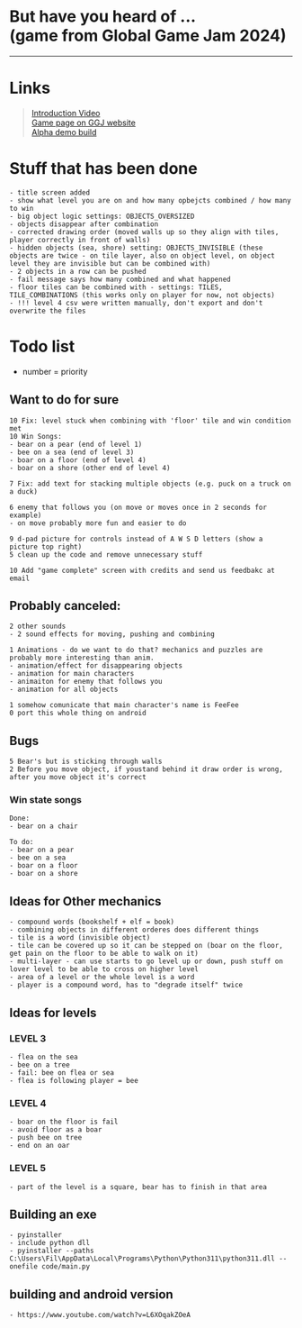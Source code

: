 # But have you heard of ... <br> (game from Global Game Jam 2024)

---
# Links
> [Introduction Video](https://youtu.be/IBjYyKP618Y) \
> [Game page on GGJ website](https://globalgamejam.org/games/2024/have-you-heard-3) \
> [Alpha demo build](https://ggjv4.s3.us-west-1.amazonaws.com/files/games/2024/13277/exec/but_have_you_heard_of.zip?VersionId=sVb.AnX_JYuhNRnu6XyYcY1cH_XJoP2V)

# Stuff that has been done
    - title screen added
    - show what level you are on and how many opbejcts combined / how many to win
    - big object logic settings: OBJECTS_OVERSIZED
    - objects disappear after combination
    - corrected drawing order (moved walls up so they align with tiles, player correctly in front of walls)
    - hidden objects (sea, shore) setting: OBJECTS_INVISIBLE (these objects are twice - on tile layer, also on object level, on object level they are invisible but can be combined with)
    - 2 objects in a row can be pushed
    - fail message says how many combined and what happened
    - floor tiles can be combined with - settings: TILES, TILE_COMBINATIONS (this works only on player for now, not objects)
    - !!! level 4 csv were written manually, don't export and don't overwrite the files

# Todo list
- number = priority

## Want to do for sure

    10 Fix: level stuck when combining with 'floor' tile and win condition met 
    10 Win Songs:    
    - bear on a pear (end of level 1)
    - bee on a sea (end of level 3)
    - boar on a floor (end of level 4)
    - boar on a shore (other end of level 4)
    
    7 Fix: add text for stacking multiple objects (e.g. puck on a truck on a duck)

    6 enemy that follows you (on move or moves once in 2 seconds for example)
    - on move probably more fun and easier to do

    9 d-pad picture for controls instead of A W S D letters (show a picture top right)
    5 clean up the code and remove unnecessary stuff

    10 Add "game complete" screen with credits and send us feedbakc at email

## Probably canceled:    
    2 other sounds
    - 2 sound effects for moving, pushing and combining

    1 Animations - do we want to do that? mechanics and puzzles are probably more interesting than anim.
    - animation/effect for disappearing objects
    - animation for main characters
    - animaiton for enemy that follows you
    - animation for all objects

    1 somehow comunicate that main character's name is FeeFee
    0 port this whole thing on android

## Bugs

    5 Bear's but is sticking through walls
    2 Before you move object, if youstand behind it draw order is wrong, after you move object it's correct

### Win state songs

    Done:
    - bear on a chair

    To do:
    - bear on a pear
    - bee on a sea
    - boar on a floor
    - boar on a shore

## Ideas for Other mechanics

    - compound words (bookshelf + elf = book)
    - combining objects in different orderes does different things
    - tile is a word (invisible object)
    - tile can be covered up so it can be stepped on (boar on the floor, get pain on the floor to be able to walk on it)
    - multi-layer - can use starts to go level up or down, push stuff on lover level to be able to cross on higher level
    - area of a level or the whole level is a word
    - player is a compound word, has to "degrade itself" twice

## Ideas for levels

### LEVEL 3 

    - flea on the sea
    - bee on a tree
    - fail: bee on flea or sea
    - flea is following player = bee

### LEVEL 4

    - boar on the floor is fail
    - avoid floor as a boar
    - push bee on tree
    - end on an oar 

### LEVEL 5

    - part of the level is a square, bear has to finish in that area     

## Building an exe

    - pyinstaller
    - include python dll
    - pyinstaller --paths C:\Users\Fil\AppData\Local\Programs\Python\Python311\python311.dll --onefile code/main.py

## building and android version

    - https://www.youtube.com/watch?v=L6XOqakZOeA